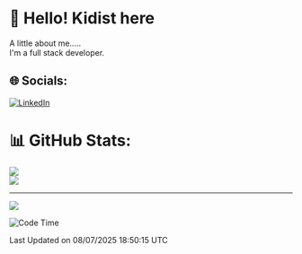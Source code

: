 
# 👋 Hello! Kidist here
A little about me.....<br>I'm a full stack developer.

## 🌐 Socials:
[![LinkedIn](https://img.shields.io/badge/LinkedIn-%230077B5.svg?logo=linkedin&logoColor=white)](https://linkedin.com/in/https://www.linkedin.com/in/kidist-gebrehiwot-996198248/) 

# 📊 GitHub Stats:
![](https://github-readme-streak-stats.herokuapp.com/?user=Kid-Bayou&theme=dracula&hide_border=false)<br/>
![](https://github-readme-stats.vercel.app/api/top-langs/?username=Kid-Bayou&theme=dracula&hide_border=false&include_all_commits=true&count_private=true&layout=compact)

---
[![](https://visitcount.itsvg.in/api?id=Kid-Bayou&icon=0&color=6)](https://visitcount.itsvg.in)
<!--START_SECTION:waka-->
![Code Time](http://img.shields.io/badge/Code%20Time-178%20hrs%2015%20mins-blue)


 Last Updated on 08/07/2025 18:50:15 UTC
<!--END_SECTION:waka-->

<!-- Proudly created with GPRM ( https://gprm.itsvg.in ) -->
